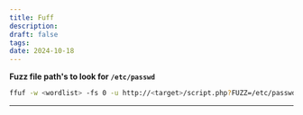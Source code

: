 ```yaml
---
title: Fuff
description: 
draft: false
tags: 
date: 2024-10-18
---
```


**Fuzz file path's to look for `/etc/passwd`**

```bash
ffuf -w <wordlist> -fs 0 -u http://<target>/script.php?FUZZ=/etc/passwd
```


---

